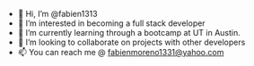 - 👋 Hi, I’m @fabien1313
- 👀 I’m interested in becoming a full stack developer
- 🌱 I’m currently learning through a bootcamp at UT in Austin.
- 💞️ I’m looking to collaborate on projects with other developers
- 📫 You can reach me @ fabienmoreno1331@yahoo.com

<!---
fabien1313/fabien1313 is a ✨ special ✨ repository because its `README.md` (this file) appears on your GitHub profile.
You can click the Preview link to take a look at your changes.
--->
